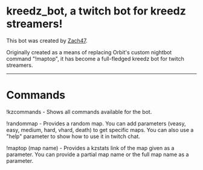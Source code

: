 # kreedz_bot, a twitch bot for kreedz streamers!

This bot was created by [Zach47](http://steamcommunity.com/id/zach47).

Originally created as a means of replacing Orbit's custom nightbot command "!maptop", it has become a full-fledged kreedz bot for twitch streamers. 
____
# Commands

!kzcommands - Shows all commands available for the bot.

!randommap - Provides a random map. You can add parameters (veasy, easy, medium, hard, vhard, death) to get specific maps. You can also use a "help" parameter to show how to use it in twitch chat.

!maptop (map name) - Provides a kzstats link of the map given as a parameter. You can provide a partial map name or the full map name as a parameter.
